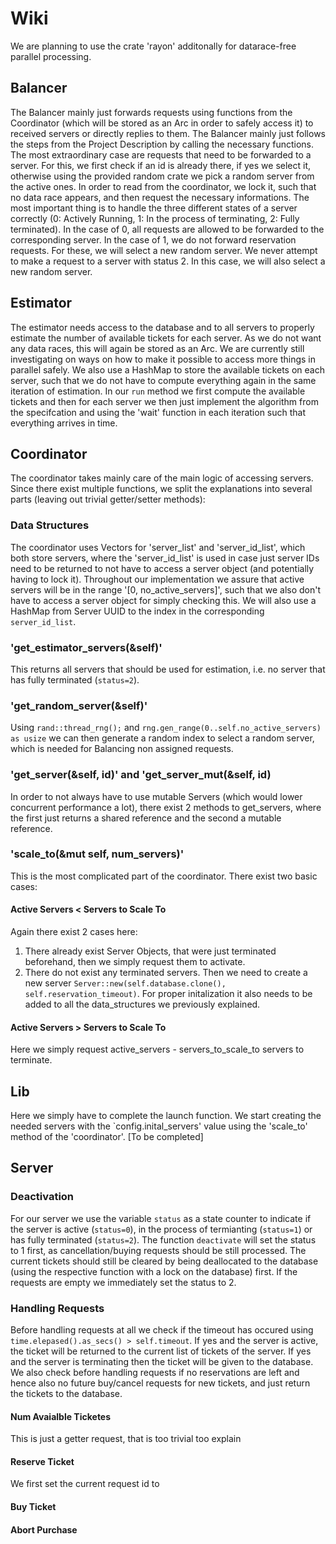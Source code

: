 # Wiki

We are planning to use the crate 'rayon' additonally for datarace-free parallel processing. 

## Balancer
The Balancer mainly just forwards requests using functions from the Coordinator (which will be stored as an Arc<Mutex> in order to safely access it) to received servers or directly replies to them. The Balancer mainly just follows the steps from the Project Description by calling the necessary functions. The most extraordinary case are requests that need to be forwarded to a server. For this, we first check if an id is already there, if yes we select it, otherwise using the provided random crate we pick a random server from the active ones. In order to read from the coordinator, we lock it, such that no data race appears, and then request the necessary informations. The most important thing is to handle the three different states of a server correctly (0: Actively Running, 1: In the process of terminating, 2: Fully terminated). In the case of 0, all requests are allowed to be forwarded to the corresponding server. In the case of 1, we do not forward reservation requests. For these, we will select a new random server. We never attempt to make a request to a server with status 2. In this case, we will also select a new random server.

## Estimator
The estimator needs access to the database and to all servers to properly estimate the number of available tickets for each server. As we do not want any data races, this will again be stored as an Arc<Mutex>. We are currently still investigating on ways on how to make it possible to access more things in parallel safely. We also use a HashMap to store the available tickets on each server, such that we do not have to compute everything again in the same iteration of estimation. In our `run` method we first compute the available tickets and then for each server we then just implement the algorithm from the specifcation and using the 'wait' function in each iteration such that everything arrives in time. 
## Coordinator
The coordinator takes mainly care of the main logic of accessing servers. Since there exist multiple functions, we split the explanations into several parts (leaving out trivial getter/setter methods): 

### Data Structures
The coordinator uses Vectors for 'server_list' and 'server_id_list', which both store servers, where the 'server_id_list' is used in case just server IDs need to be returned to not have to access a server object (and potentially having to lock it). Throughout our implementation we assure that active servers will be in the range '[0, no_active_servers]', such that we also don't have to access a server object for simply checking this.
We will also use a HashMap from Server UUID to the index in the corresponding `server_id_list`. 
### 'get_estimator_servers(&self)'
This returns all servers that should be used for estimation, i.e. no server that has fully terminated (`status=2`).
### 'get_random_server(&self)'
Using `rand::thread_rng();` and `rng.gen_range(0..self.no_active_servers) as usize` we can then generate a random index to select a random server, which is needed for Balancing non assigned requests. 
###  'get_server(&self, id)' and 'get_server_mut(&self, id)
In order to not always have to use mutable Servers (which would lower concurrent performance a lot), there exist 2 methods to get_servers, where the first just returns a shared reference and the second a mutable reference. 
### 'scale_to(&mut self, num_servers)'
This is the most complicated part of the coordinator. There exist two basic cases: 
#### Active Servers < Servers to Scale To
Again there exist 2 cases here: 
1) There already exist Server Objects, that were just terminated beforehand, then we simply request them to activate.
2) There do not exist any terminated servers. Then we need to create a new server `Server::new(self.database.clone(), self.reservation_timeout)`. For proper initalization it also needs to be added to all the data_structures we previously explained. 

#### Active Servers  > Servers to Scale To
Here we simply request active_servers - servers_to_scale_to servers to terminate.  
## Lib 
Here we simply have to complete the launch function. We start creating the needed servers with the `config.inital_servers' value using the 'scale_to' method of the 'coordinator'. [To be completed]
## Server

### Deactivation
For our server we use the variable `status` as a state counter to indicate if the server is active (`status=0`), in the process of termianting (`status=1`) or has fully terminated (`status=2`). The function `deactivate` will set the status to 1 first, as cancellation/buying requests should be still processed. The current tickets should still be cleared by being deallocated to the database (using the respective function with a lock on the database) first. If the requests are empty we immediately set the status to 2. 

### Handling Requests
Before handling requests at all we check if the timeout has occured using `time.elepased().as_secs() > self.timeout`. If yes and the server is active, the ticket will be returned to the current list of tickets of the server. If yes and the server is terminating then the ticket will be given to the database. We also check before handling requests if no reservations are left and hence also no future buy/cancel requests for new tickets, and just return the tickets to the database.
#### Num Avaialble Ticketes
This is just a getter request, that is too trivial too explain
#### Reserve Ticket
We first set the current request id to 


#### Buy Ticket

#### Abort Purchase